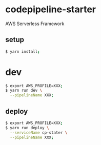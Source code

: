 # codepipeline-starter

AWS Serverless Framework

## setup

```bash
$ yarn install;
```

# dev

```bash
$ export AWS_PROFILE=XXX;
$ yarn run dev \
  --pipelineName XXX;
```

## deploy

```bash
$ export AWS_PROFILE=XXX;
$ yarn run deploy \
  --serviceName cp-stater \
  --pipelineName XXX;
```